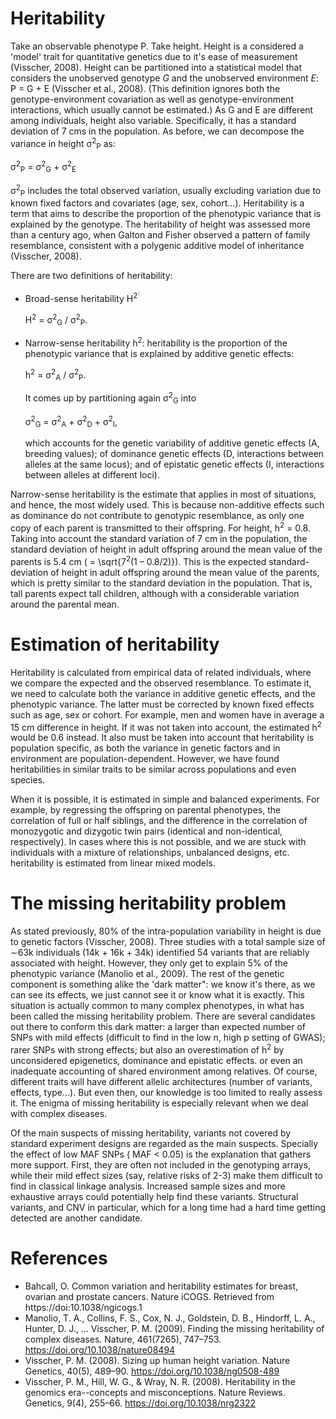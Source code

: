 # Heritability

Take an observable phenotype P. Take height. Height is a considered a 'model' trait for quantitative genetics due to it's ease of measurement (Visscher, 2008). Height can be partitioned into a statistical model that considers the unobserved genotype *G* and the unobserved environment *E*: P = G + E (Visscher et al., 2008). (This definition ignores both the genotype-environment covariation as well as genotype-environment interactions, which usually cannot be estimated.) As G and E are different among individuals, height also variable. Specifically, it has a standard deviation of 7 cms in the population. As before, we can decompose the variance in height σ<sup>2</sup><sub>P</sub> as:

σ<sup>2</sup><sub>P</sub> = σ<sup>2</sup><sub>G</sub> + σ<sup>2</sup><sub>E</sub>

σ<sup>2</sup><sub>P</sub> includes the total observed variation, usually excluding variation due to known fixed factors and covariates (age, sex, cohort...). Heritability is a term that aims to describe the proportion of the phenotypic variance that is explained by the genotype. The heritability of height was assessed more than a century ago, when Galton and Fisher observed a pattern of family resemblance, consistent with a polygenic additive model of inheritance (Visscher, 2008).

There are two definitions of heritability:

* Broad-sense heritability H<sup>2<sup>:

  H<sup>2</sup> = σ<sup>2</sup><sub>G</sub> / σ<sup>2</sup><sub>P</sub>.

* Narrow-sense heritability h<sup>2</sup>: heritability is the proportion of the phenotypic variance that is explained by additive genetic effects:

  h<sup>2</sup> = σ<sup>2</sup><sub>A</sub> / σ<sup>2</sup><sub>P</sub>.

  It comes up by partitioning again σ<sup>2</sup><sub>G</sub> into

  σ<sup>2</sup><sub>G</sub> = σ<sup>2</sup><sub>A</sub> + σ<sup>2</sup><sub>D</sub> + σ<sup>2</sup><sub>I</sub>,

  which accounts for the genetic variability of additive genetic effects (A, breeding values); of dominance genetic effects (D, interactions between alleles at the same locus); and of epistatic genetic effects (I, interactions between alleles at different loci).

Narrow-sense heritability is the estimate that applies in most of situations, and hence, the most widely used. This is because non-additive effects such as dominance do not contribute to genotypic resemblance, as only one copy of each parent is transmitted to their offspring. For height, h<sup>2</sup> = 0.8. Taking into account the standard variation of 7 cm in the population, the standard deviation of height in adult offspring around the mean value of the parents is 5.4 cm ( = \sqrt{7<sup>2</sup>(1 – 0.8/2)}). This is the expected standard-deviation of height in adult offspring around the mean value of the parents, which is pretty similar to the standard deviation in the population. That is, tall parents expect tall children, although with a considerable variation around the parental mean.

# Estimation of heritability

Heritability is calculated from empirical data of related individuals, where we compare the expected and the observed resemblance. To estimate it, we need to calculate both the variance in additive genetic effects, and the phenotypic variance. The latter must be corrected by known fixed effects such as age, sex or cohort. For example, men and women have in average a 15 cm difference in height. If it was not taken into account, the estimated h<sup>2</sup> would be 0.6 instead. It also must be taken into account that heritability is population specific, as both the variance in genetic factors and in environment are population-dependent. However, we have found heritabilities in similar traits to be similar across populations and even species.

When it is possible, it is estimated in simple and balanced experiments. For example, by regressing the offspring on parental phenotypes, the correlation of full or half siblings, and the difference in the correlation of monozygotic and dizygotic twin pairs (identical and non-identical, respectively). In cases where this is not possible, and we are stuck with individuals with a mixture of relationships, unbalanced designs, etc. heritability is estimated from linear mixed models.

# The missing heritability problem

As stated previously, 80% of the intra-population variability in height is due to genetic factors (Visscher, 2008). Three studies with a total sample size of ∼63k individuals (14k + 16k + 34k) identified 54 variants that are reliably associated with height. However, they only get to explain 5% of the phenotypic variance (Manolio et al., 2009). The rest of the genetic component is something alike the 'dark matter": we know it's there, as we can see its effects, we just cannot see it or know what it is exactly. This situation is actually common to many complex phenotypes, in what has been called the missing heritability problem. There are several candidates out there to conform this dark matter: a larger than expected number of SNPs with mild effects (difficult to find in the low n, high p setting of GWAS); rarer SNPs with strong effects; but also an overestimation of h<sup>2</sup> by unconsidered epigenetics, dominance and epistatic effects. or even an inadequate accounting of shared environment among relatives. Of course, different traits will have different allelic architectures (number of variants, effects, type...). But even then, our knowledge is too limited to really assess it. The enigma of missing heritability is especially relevant when we deal with complex diseases.

Of the main suspects of missing heritability, variants not covered by standard experiment designs are regarded as the main suspects. Specially the effect of low MAF SNPs ( MAF < 0.05) is the explanation that gathers more support. First, they are often not included in the genotyping arrays, while their mild effect sizes (say, relative risks of 2-3) make them difficult to find in classical linkage analysis. Increased sample sizes and more exhaustive arrays could potentially help find these variants. Structural variants, and CNV in particular, which for a long time had a hard time getting detected are another candidate.

# References

* Bahcall, O. Common variation and heritability estimates for breast, ovarian and prostate cancers. Nature iCOGS. Retrieved from https://doi:10.1038/ngicogs.1
* Manolio, T. A., Collins, F. S., Cox, N. J., Goldstein, D. B., Hindorff, L. A., Hunter, D. J., … Visscher, P. M. (2009). Finding the missing heritability of complex diseases. Nature, 461(7265), 747–753. https://doi.org/10.1038/nature08494
* Visscher, P. M. (2008). Sizing up human height variation. Nature Genetics, 40(5), 489–90. https://doi.org/10.1038/ng0508-489
* Visscher, P. M., Hill, W. G., & Wray, N. R. (2008). Heritability in the genomics era--concepts and misconceptions. Nature Reviews. Genetics, 9(4), 255–66. https://doi.org/10.1038/nrg2322

